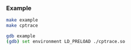 ### Example

```bash
make example
make cptrace
```

```bash
gdb example
(gdb) set environment LD_PRELOAD ./cptrace.so
```